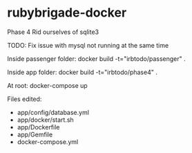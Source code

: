 # rubybrigade-docker
Phase 4
Rid ourselves of sqlite3

TODO: Fix issue with mysql not running at the same time

Inside passenger folder:
docker build -t="irbtodo/passenger" .

Inside app folder:
docker build -t="irbtodo/phase4" .

At root:
docker-compose up

Files edited:
+ app/config/database.yml
+ app/docker/start.sh
+ app/Dockerfile
+ app/Gemfile
+ docker-compose.yml
